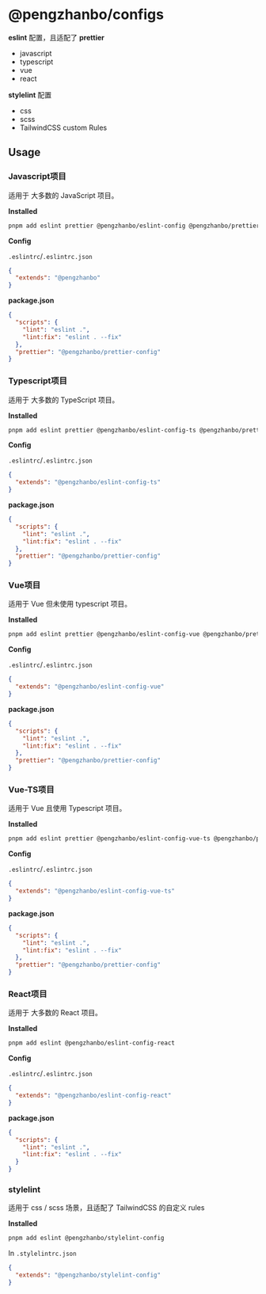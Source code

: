# @pengzhanbo/configs

**eslint** 配置，且适配了 **prettier**

- javascript
- typescript
- vue
- react

**stylelint** 配置

- css
- scss
- TailwindCSS custom Rules


## Usage

### Javascript项目

适用于 大多数的 JavaScript 项目。

**Installed**

```sh
pnpm add eslint prettier @pengzhanbo/eslint-config @pengzhanbo/prettier-config
```

**Config**

`.eslintrc`/`.eslintrc.json`

```json
{
  "extends": "@pengzhanbo"
}
```

**package.json**

```json
{
  "scripts": {
    "lint": "eslint .",
    "lint:fix": "eslint . --fix"
  },
  "prettier": "@pengzhanbo/prettier-config"
}
```

### Typescript项目

适用于 大多数的 TypeScript 项目。

**Installed**

```sh
pnpm add eslint prettier @pengzhanbo/eslint-config-ts @pengzhanbo/prettier-config
```

**Config**

`.eslintrc`/`.eslintrc.json`

```json
{
  "extends": "@pengzhanbo/eslint-config-ts"
}
```

**package.json**

```json
{
  "scripts": {
    "lint": "eslint .",
    "lint:fix": "eslint . --fix"
  },
  "prettier": "@pengzhanbo/prettier-config"
}
```

### Vue项目

适用于 Vue 但未使用 typescript 项目。

**Installed**

```sh
pnpm add eslint prettier @pengzhanbo/eslint-config-vue @pengzhanbo/prettier-config
```

**Config**

`.eslintrc`/`.eslintrc.json`

```json
{
  "extends": "@pengzhanbo/eslint-config-vue"
}
```

**package.json**

```json
{
  "scripts": {
    "lint": "eslint .",
    "lint:fix": "eslint . --fix"
  },
  "prettier": "@pengzhanbo/prettier-config"
}
```

### Vue-TS项目

适用于 Vue 且使用 Typescript 项目。

**Installed**

```sh
pnpm add eslint prettier @pengzhanbo/eslint-config-vue-ts @pengzhanbo/prettier-config
```

**Config**

`.eslintrc`/`.eslintrc.json`

```json
{
  "extends": "@pengzhanbo/eslint-config-vue-ts"
}
```

**package.json**

```json
{
  "scripts": {
    "lint": "eslint .",
    "lint:fix": "eslint . --fix"
  },
  "prettier": "@pengzhanbo/prettier-config"
}
```

### React项目

适用于 大多数的 React 项目。

**Installed**

```sh
pnpm add eslint @pengzhanbo/eslint-config-react
```

**Config**

`.eslintrc`/`.eslintrc.json`

```json
{
  "extends": "@pengzhanbo/eslint-config-react"
}
```

**package.json**

```json
{
  "scripts": {
    "lint": "eslint .",
    "lint:fix": "eslint . --fix"
  }
}
```

### stylelint

适用于 css / scss 场景，且适配了 TailwindCSS 的自定义 rules

**Installed**

```sh
pnpm add eslint @pengzhanbo/stylelint-config
```

In `.stylelintrc.json`

``` json
{
  "extends": "@pengzhanbo/stylelint-config"
}
```
